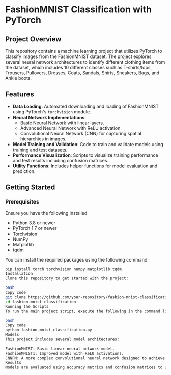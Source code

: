 # FashionMNIST Classification with PyTorch

## Project Overview
This repository contains a machine learning project that utilizes PyTorch to classify images from the FashionMNIST dataset. The project explores several neural network architectures to identify different clothing items from the dataset, which includes 10 different classes such as T-shirts/tops, Trousers, Pullovers, Dresses, Coats, Sandals, Shirts, Sneakers, Bags, and Ankle boots.

## Features
- **Data Loading**: Automated downloading and loading of FashionMNIST using PyTorch's `torchvision` module.
- **Neural Network Implementations**:
  - Basic Neural Network with linear layers.
  - Advanced Neural Network with ReLU activation.
  - Convolutional Neural Network (CNN) for capturing spatial hierarchies in images.
- **Model Training and Validation**: Code to train and validate models using training and test datasets.
- **Performance Visualization**: Scripts to visualize training performance and test results including confusion matrices.
- **Utility Functions**: Includes helper functions for model evaluation and prediction.

## Getting Started

### Prerequisites
Ensure you have the following installed:
- Python 3.8 or newer
- PyTorch 1.7 or newer
- Torchvision
- NumPy
- Matplotlib
- tqdm

You can install the required packages using the following command:
```bash
pip install torch torchvision numpy matplotlib tqdm
Installation
Clone this repository to get started with the project:

bash
Copy code
git clone https://github.com/your-repository/fashion-mnist-classification.git
cd fashion-mnist-classification
Running the Scripts
To run the main project script, execute the following in the command line:

bash
Copy code
python fashion_mnist_classification.py
Models
This project includes several model architectures:

FashionMNIST: Basic linear neural network model.
FashionMNIST1: Improved model with ReLU activations.
CNNFM: A more complex convolutional neural network designed to achieve higher accuracy on image data.
Results
Models are evaluated using accuracy metrics and confusion matrices to understand their performance on both training and testing data. The results are printed during script execution and can be visualized using Matplotlib plots included in the scripts.
